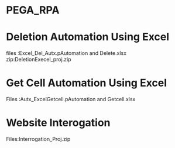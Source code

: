 # PEGA_RPA

# Deletion Automation Using Excel

files :Excel_Del_Autx.pAutomation and Delete.xlsx  zip:DeletionExecel_proj.zip

# Get Cell Automation Using Excel

Files :Autx_ExcelGetcell.pAutomation and Getcell.xlsx

# Website Interogation

Files:Interrogation_Proj.zip
